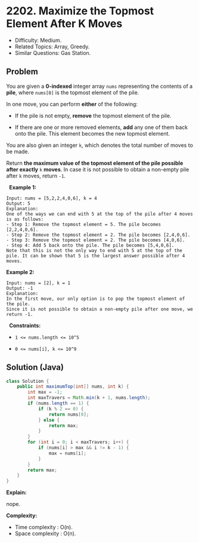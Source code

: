# 2202. Maximize the Topmost Element After K Moves

- Difficulty: Medium.
- Related Topics: Array, Greedy.
- Similar Questions: Gas Station.

## Problem

You are given a **0-indexed** integer array ```nums``` representing the contents of a **pile**, where ```nums[0]``` is the topmost element of the pile.

In one move, you can perform **either** of the following:


	
- If the pile is not empty, **remove** the topmost element of the pile.
	
- If there are one or more removed elements, **add** any one of them back onto the pile. This element becomes the new topmost element.


You are also given an integer ```k```, which denotes the total number of moves to be made.

Return **the **maximum value** of the topmost element of the pile possible after **exactly**** ```k``` **moves**. In case it is not possible to obtain a non-empty pile after ```k``` moves, return ```-1```.

 
**Example 1:**

```
Input: nums = [5,2,2,4,0,6], k = 4
Output: 5
Explanation:
One of the ways we can end with 5 at the top of the pile after 4 moves is as follows:
- Step 1: Remove the topmost element = 5. The pile becomes [2,2,4,0,6].
- Step 2: Remove the topmost element = 2. The pile becomes [2,4,0,6].
- Step 3: Remove the topmost element = 2. The pile becomes [4,0,6].
- Step 4: Add 5 back onto the pile. The pile becomes [5,4,0,6].
Note that this is not the only way to end with 5 at the top of the pile. It can be shown that 5 is the largest answer possible after 4 moves.
```

**Example 2:**

```
Input: nums = [2], k = 1
Output: -1
Explanation: 
In the first move, our only option is to pop the topmost element of the pile.
Since it is not possible to obtain a non-empty pile after one move, we return -1.
```

 
**Constraints:**


	
- ```1 <= nums.length <= 10^5```
	
- ```0 <= nums[i], k <= 10^9```



## Solution (Java)

```java
class Solution {
    public int maximumTop(int[] nums, int k) {
        int max = -1;
        int maxTravers = Math.min(k + 1, nums.length);
        if (nums.length == 1) {
            if (k % 2 == 0) {
                return nums[0];
            } else {
                return max;
            }
        }
        for (int i = 0; i < maxTravers; i++) {
            if (nums[i] > max && i != k - 1) {
                max = nums[i];
            }
        }
        return max;
    }
}
```

**Explain:**

nope.

**Complexity:**

* Time complexity : O(n).
* Space complexity : O(n).
